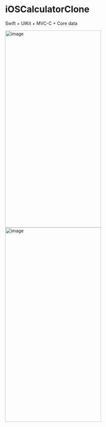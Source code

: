 # iOSCalculatorClone
Swift + UIKit + MVC-C + Core data



<img width="305" height="623" alt="image" src="https://github.com/user-attachments/assets/503213dd-085c-4314-84e8-ba002e747c09" />
<img width="305" height="615" alt="image" src="https://github.com/user-attachments/assets/4949789a-d1b5-48b8-871c-105916f9373e" />


